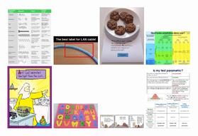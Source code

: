 <img src="0.png" width=100>
<img src="2019-05-04 21.20.18.png" width=100>
<img src="48412683_2411029518910412_950857230498922496_n.jpg" width=100>
<img src="FB_IMG_1535904800618.jpg" width=100>
<img src="lavanderia.jpg" width=100>
<img src="machine learning.jpg" width=100>
<img src="random.jpeg" width=100>
<img src="stats test.jpg" width=100>
